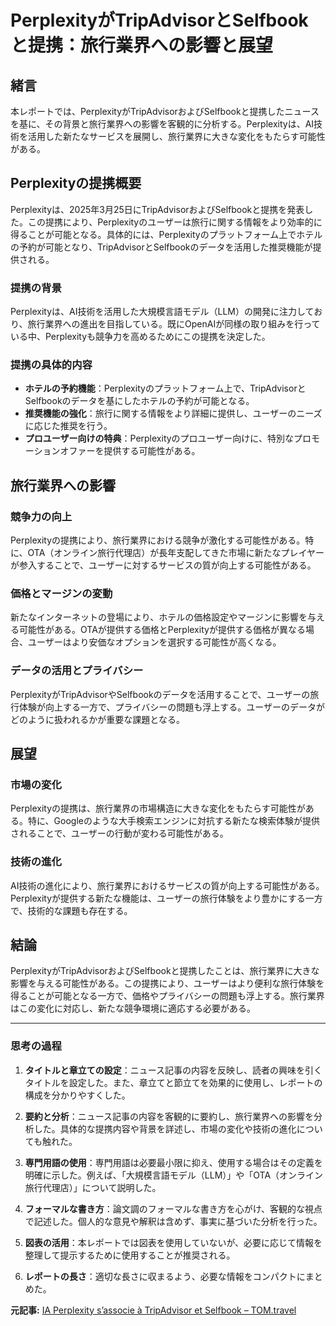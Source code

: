 # PerplexityがTripAdvisorとSelfbookと提携：旅行業界への影響と展望

## 緒言

本レポートでは、PerplexityがTripAdvisorおよびSelfbookと提携したニュースを基に、その背景と旅行業界への影響を客観的に分析する。Perplexityは、AI技術を活用した新たなサービスを展開し、旅行業界に大きな変化をもたらす可能性がある。

## Perplexityの提携概要

Perplexityは、2025年3月25日にTripAdvisorおよびSelfbookと提携を発表した。この提携により、Perplexityのユーザーは旅行に関する情報をより効率的に得ることが可能となる。具体的には、Perplexityのプラットフォーム上でホテルの予約が可能となり、TripAdvisorとSelfbookのデータを活用した推奨機能が提供される。

### 提携の背景

Perplexityは、AI技術を活用した大規模言語モデル（LLM）の開発に注力しており、旅行業界への進出を目指している。既にOpenAIが同様の取り組みを行っている中、Perplexityも競争力を高めるためにこの提携を決定した。

### 提携の具体的内容

- **ホテルの予約機能**：Perplexityのプラットフォーム上で、TripAdvisorとSelfbookのデータを基にしたホテルの予約が可能となる。
- **推奨機能の強化**：旅行に関する情報をより詳細に提供し、ユーザーのニーズに応じた推奨を行う。
- **プロユーザー向けの特典**：Perplexityのプロユーザー向けに、特別なプロモーションオファーを提供する可能性がある。

## 旅行業界への影響

### 競争力の向上

Perplexityの提携により、旅行業界における競争が激化する可能性がある。特に、OTA（オンライン旅行代理店）が長年支配してきた市場に新たなプレイヤーが参入することで、ユーザーに対するサービスの質が向上する可能性がある。

### 価格とマージンの変動

新たなインターネットの登場により、ホテルの価格設定やマージンに影響を与える可能性がある。OTAが提供する価格とPerplexityが提供する価格が異なる場合、ユーザーはより安価なオプションを選択する可能性が高くなる。

### データの活用とプライバシー

PerplexityがTripAdvisorやSelfbookのデータを活用することで、ユーザーの旅行体験が向上する一方で、プライバシーの問題も浮上する。ユーザーのデータがどのように扱われるかが重要な課題となる。

## 展望

### 市場の変化

Perplexityの提携は、旅行業界の市場構造に大きな変化をもたらす可能性がある。特に、Googleのような大手検索エンジンに対抗する新たな検索体験が提供されることで、ユーザーの行動が変わる可能性がある。

### 技術の進化

AI技術の進化により、旅行業界におけるサービスの質が向上する可能性がある。Perplexityが提供する新たな機能は、ユーザーの旅行体験をより豊かにする一方で、技術的な課題も存在する。

## 結論

PerplexityがTripAdvisorおよびSelfbookと提携したことは、旅行業界に大きな影響を与える可能性がある。この提携により、ユーザーはより便利な旅行体験を得ることが可能となる一方で、価格やプライバシーの問題も浮上する。旅行業界はこの変化に対応し、新たな競争環境に適応する必要がある。

---

### 思考の過程

1. **タイトルと章立ての設定**：ニュース記事の内容を反映し、読者の興味を引くタイトルを設定した。また、章立てと節立てを効果的に使用し、レポートの構成を分かりやすくした。

2. **要約と分析**：ニュース記事の内容を客観的に要約し、旅行業界への影響を分析した。具体的な提携内容や背景を詳述し、市場の変化や技術の進化についても触れた。

3. **専門用語の使用**：専門用語は必要最小限に抑え、使用する場合はその定義を明確に示した。例えば、「大規模言語モデル（LLM）」や「OTA（オンライン旅行代理店）」について説明した。

4. **フォーマルな書き方**：論文調のフォーマルな書き方を心がけ、客観的な視点で記述した。個人的な意見や解釈は含めず、事実に基づいた分析を行った。

5. **図表の活用**：本レポートでは図表を使用していないが、必要に応じて情報を整理して提示するために使用することが推奨される。

6. **レポートの長さ**：適切な長さに収まるよう、必要な情報をコンパクトにまとめた。

**元記事:** [IA Perplexity s’associe à TripAdvisor et Selfbook – TOM.travel](https://www.tom.travel/2025/03/27/ia-perplexity-sassocie-a-tripadvisor-et-selfbook/)